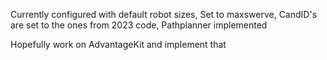 Currently configured with default robot sizes, 
Set to maxswerve, 
CandID's are set to the ones from 2023 code, 
Pathplanner implemented

Hopefully work on AdvantageKit and implement that
